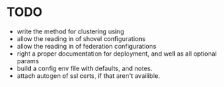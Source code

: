 # TODO

*  write the method for clustering using 
*  allow the reading in of shovel configurations
*  allow the reading in of federation configurations
*  right a proper documentation for deployment, and well as all optional params
*  build a config env file with defaults, and notes. 
*  attach autogen of ssl certs, if that aren't availible. 


